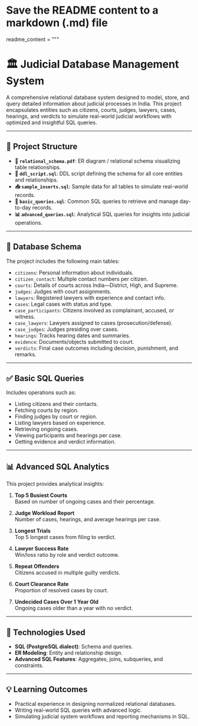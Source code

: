 # Save the README content to a markdown (.md) file

readme_content = """
# 🏛️ Judicial Database Management System

A comprehensive relational database system designed to model, store, and query detailed information about judicial processes in India. This project encapsulates entities such as citizens, courts, judges, lawyers, cases, hearings, and verdicts to simulate real-world judicial workflows with optimized and insightful SQL queries.

---

## 📂 Project Structure

- **📁 `relational_schema.pdf`**: ER diagram / relational schema visualizing table relationships.
- **📄 `ddl_script.sql`**: DDL script defining the schema for all core entities and relationships.
- **📥 `sample_inserts.sql`**: Sample data for all tables to simulate real-world records.
- **🧾 `basic_queries.sql`**: Common SQL queries to retrieve and manage day-to-day records.
- **📊 `advanced_queries.sql`**: Analytical SQL queries for insights into judicial operations.


---

## 🧱 Database Schema

The project includes the following main tables:

- `citizens`: Personal information about individuals.
- `citizen_contact`: Multiple contact numbers per citizen.
- `courts`: Details of courts across India—District, High, and Supreme.
- `judges`: Judges with court assignments.
- `lawyers`: Registered lawyers with experience and contact info.
- `cases`: Legal cases with status and type.
- `case_participants`: Citizens involved as complainant, accused, or witness.
- `case_lawyers`: Lawyers assigned to cases (prosecution/defense).
- `case_judges`: Judges presiding over cases.
- `hearings`: Tracks hearing dates and summaries.
- `evidence`: Documents/objects submitted to court.
- `verdicts`: Final case outcomes including decision, punishment, and remarks.

---

## ✅ Basic SQL Queries

Includes operations such as:

- Listing citizens and their contacts.
- Fetching courts by region.
- Finding judges by court or region.
- Listing lawyers based on experience.
- Retrieving ongoing cases.
- Viewing participants and hearings per case.
- Getting evidence and verdict information.

---

## 📊 Advanced SQL Analytics

This project provides analytical insights:

1. **Top 5 Busiest Courts**  
   Based on number of ongoing cases and their percentage.

2. **Judge Workload Report**  
   Number of cases, hearings, and average hearings per case.

3. **Longest Trials**  
   Top 5 longest cases from filing to verdict.

4. **Lawyer Success Rate**  
   Win/loss ratio by role and verdict outcome.

5. **Repeat Offenders**  
   Citizens accused in multiple guilty verdicts.

6. **Court Clearance Rate**  
   Proportion of resolved cases by court.

7. **Undecided Cases Over 1 Year Old**  
   Ongoing cases older than a year with no verdict.

---

## 🧪 Technologies Used

- **SQL (PostgreSQL dialect)**: Schema and queries.
- **ER Modeling**: Entity and relationship design.
- **Advanced SQL Features**: Aggregates, joins, subqueries, and constraints.

---

## 💡 Learning Outcomes

- Practical experience in designing normalized relational databases.
- Writing real-world SQL queries with advanced logic.
- Simulating judicial system workflows and reporting mechanisms in SQL.

